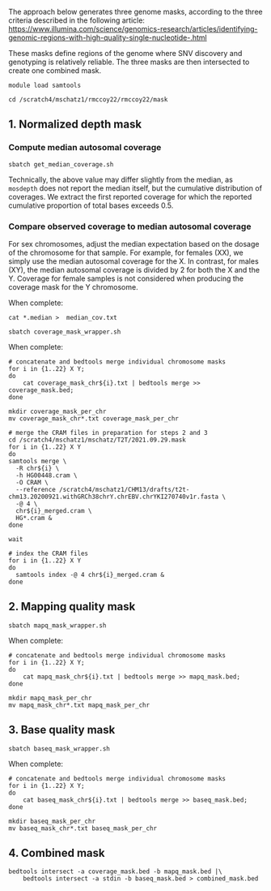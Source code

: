 The approach below generates three genome masks, according to the three criteria described in the following article: https://www.illumina.com/science/genomics-research/articles/identifying-genomic-regions-with-high-quality-single-nucleotide-.html

These masks define regions of the genome where SNV discovery and genotyping is relatively reliable. The three masks are then intersected to create one combined mask.

```
module load samtools

cd /scratch4/mschatz1/rmccoy22/rmccoy22/mask
```

## 1. Normalized depth mask

### Compute median autosomal coverage
```
sbatch get_median_coverage.sh
```
Technically, the above value may differ slightly from the median, as `mosdepth` does not report the median itself, but the cumulative distribution of coverages. We extract the first reported coverage for which the reported cumulative proportion of total bases exceeds 0.5. 

### Compare observed coverage to median autosomal coverage

For sex chromosomes, adjust the median expectation based on the dosage of the chromosome for that sample. For example, for females (XX), we simply use the median autosomal coverage for the X. In contrast, for males (XY), the median autosomal coverage is divided by 2 for both the X and the Y. Coverage for female samples is not considered when producing the coverage mask for the Y chromosome.

When complete:
```
cat *.median >  median_cov.txt

sbatch coverage_mask_wrapper.sh
```

When complete:
```
# concatenate and bedtools merge individual chromosome masks
for i in {1..22} X Y;
do
    cat coverage_mask_chr${i}.txt | bedtools merge >> coverage_mask.bed;
done

mkdir coverage_mask_per_chr
mv coverage_mask_chr*.txt coverage_mask_per_chr

# merge the CRAM files in preparation for steps 2 and 3
cd /scratch4/mschatz1/mschatz/T2T/2021.09.29.mask
for i in {1..22} X Y
do
samtools merge \
  -R chr${i} \
  -h HG00448.cram \
  -O CRAM \
  --reference /scratch4/mschatz1/CHM13/drafts/t2t-chm13.20200921.withGRCh38chrY.chrEBV.chrYKI270740v1r.fasta \
  -@ 4 \
  chr${i}_merged.cram \
  HG*.cram &
done

wait

# index the CRAM files
for i in {1..22} X Y
do
  samtools index -@ 4 chr${i}_merged.cram &
done
```

## 2. Mapping quality mask

```
sbatch mapq_mask_wrapper.sh
```
When complete:
```
# concatenate and bedtools merge individual chromosome masks
for i in {1..22} X Y;
do
    cat mapq_mask_chr${i}.txt | bedtools merge >> mapq_mask.bed;
done

mkdir mapq_mask_per_chr
mv mapq_mask_chr*.txt mapq_mask_per_chr
```


## 3. Base quality mask

```
sbatch baseq_mask_wrapper.sh
```
When complete:
```
# concatenate and bedtools merge individual chromosome masks
for i in {1..22} X Y;
do
    cat baseq_mask_chr${i}.txt | bedtools merge >> baseq_mask.bed;
done

mkdir baseq_mask_per_chr
mv baseq_mask_chr*.txt baseq_mask_per_chr
```

## 4. Combined mask
```
bedtools intersect -a coverage_mask.bed -b mapq_mask.bed |\
    bedtools intersect -a stdin -b baseq_mask.bed > combined_mask.bed
```
